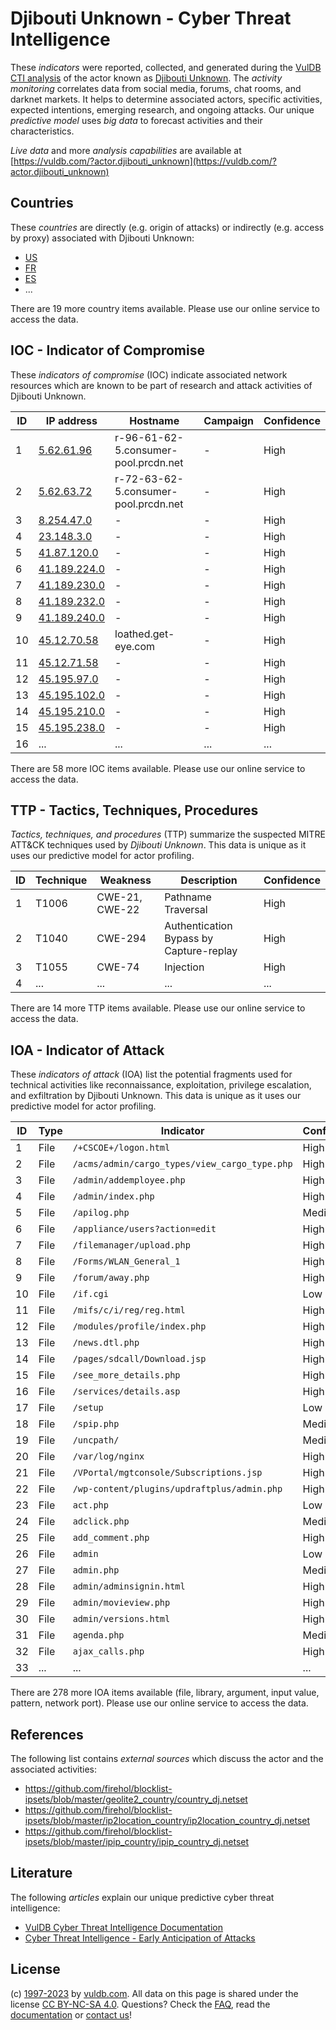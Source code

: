 # Djibouti Unknown - Cyber Threat Intelligence

These _indicators_ were reported, collected, and generated during the [VulDB CTI analysis](https://vuldb.com/?kb.cti) of the actor known as [Djibouti Unknown](https://vuldb.com/?actor.djibouti_unknown). The _activity monitoring_ correlates data from social media, forums, chat rooms, and darknet markets. It helps to determine associated actors, specific activities, expected intentions, emerging research, and ongoing attacks. Our unique _predictive model_ uses _big data_ to forecast activities and their characteristics.

_Live data_ and more _analysis capabilities_ are available at [https://vuldb.com/?actor.djibouti_unknown](https://vuldb.com/?actor.djibouti_unknown)

## Countries

These _countries_ are directly (e.g. origin of attacks) or indirectly (e.g. access by proxy) associated with Djibouti Unknown:

* [US](https://vuldb.com/?country.us)
* [FR](https://vuldb.com/?country.fr)
* [ES](https://vuldb.com/?country.es)
* ...

There are 19 more country items available. Please use our online service to access the data.

## IOC - Indicator of Compromise

These _indicators of compromise_ (IOC) indicate associated network resources which are known to be part of research and attack activities of Djibouti Unknown.

ID | IP address | Hostname | Campaign | Confidence
-- | ---------- | -------- | -------- | ----------
1 | [5.62.61.96](https://vuldb.com/?ip.5.62.61.96) | r-96-61-62-5.consumer-pool.prcdn.net | - | High
2 | [5.62.63.72](https://vuldb.com/?ip.5.62.63.72) | r-72-63-62-5.consumer-pool.prcdn.net | - | High
3 | [8.254.47.0](https://vuldb.com/?ip.8.254.47.0) | - | - | High
4 | [23.148.3.0](https://vuldb.com/?ip.23.148.3.0) | - | - | High
5 | [41.87.120.0](https://vuldb.com/?ip.41.87.120.0) | - | - | High
6 | [41.189.224.0](https://vuldb.com/?ip.41.189.224.0) | - | - | High
7 | [41.189.230.0](https://vuldb.com/?ip.41.189.230.0) | - | - | High
8 | [41.189.232.0](https://vuldb.com/?ip.41.189.232.0) | - | - | High
9 | [41.189.240.0](https://vuldb.com/?ip.41.189.240.0) | - | - | High
10 | [45.12.70.58](https://vuldb.com/?ip.45.12.70.58) | loathed.get-eye.com | - | High
11 | [45.12.71.58](https://vuldb.com/?ip.45.12.71.58) | - | - | High
12 | [45.195.97.0](https://vuldb.com/?ip.45.195.97.0) | - | - | High
13 | [45.195.102.0](https://vuldb.com/?ip.45.195.102.0) | - | - | High
14 | [45.195.210.0](https://vuldb.com/?ip.45.195.210.0) | - | - | High
15 | [45.195.238.0](https://vuldb.com/?ip.45.195.238.0) | - | - | High
16 | ... | ... | ... | ...

There are 58 more IOC items available. Please use our online service to access the data.

## TTP - Tactics, Techniques, Procedures

_Tactics, techniques, and procedures_ (TTP) summarize the suspected MITRE ATT&CK techniques used by _Djibouti Unknown_. This data is unique as it uses our predictive model for actor profiling.

ID | Technique | Weakness | Description | Confidence
-- | --------- | -------- | ----------- | ----------
1 | T1006 | CWE-21, CWE-22 | Pathname Traversal | High
2 | T1040 | CWE-294 | Authentication Bypass by Capture-replay | High
3 | T1055 | CWE-74 | Injection | High
4 | ... | ... | ... | ...

There are 14 more TTP items available. Please use our online service to access the data.

## IOA - Indicator of Attack

These _indicators of attack_ (IOA) list the potential fragments used for technical activities like reconnaissance, exploitation, privilege escalation, and exfiltration by Djibouti Unknown. This data is unique as it uses our predictive model for actor profiling.

ID | Type | Indicator | Confidence
-- | ---- | --------- | ----------
1 | File | `/+CSCOE+/logon.html` | High
2 | File | `/acms/admin/cargo_types/view_cargo_type.php` | High
3 | File | `/admin/addemployee.php` | High
4 | File | `/admin/index.php` | High
5 | File | `/apilog.php` | Medium
6 | File | `/appliance/users?action=edit` | High
7 | File | `/filemanager/upload.php` | High
8 | File | `/Forms/WLAN_General_1` | High
9 | File | `/forum/away.php` | High
10 | File | `/if.cgi` | Low
11 | File | `/mifs/c/i/reg/reg.html` | High
12 | File | `/modules/profile/index.php` | High
13 | File | `/news.dtl.php` | High
14 | File | `/pages/sdcall/Download.jsp` | High
15 | File | `/see_more_details.php` | High
16 | File | `/services/details.asp` | High
17 | File | `/setup` | Low
18 | File | `/spip.php` | Medium
19 | File | `/uncpath/` | Medium
20 | File | `/var/log/nginx` | High
21 | File | `/VPortal/mgtconsole/Subscriptions.jsp` | High
22 | File | `/wp-content/plugins/updraftplus/admin.php` | High
23 | File | `act.php` | Low
24 | File | `adclick.php` | Medium
25 | File | `add_comment.php` | High
26 | File | `admin` | Low
27 | File | `admin.php` | Medium
28 | File | `admin/adminsignin.html` | High
29 | File | `admin/movieview.php` | High
30 | File | `admin/versions.html` | High
31 | File | `agenda.php` | Medium
32 | File | `ajax_calls.php` | High
33 | ... | ... | ...

There are 278 more IOA items available (file, library, argument, input value, pattern, network port). Please use our online service to access the data.

## References

The following list contains _external sources_ which discuss the actor and the associated activities:

* https://github.com/firehol/blocklist-ipsets/blob/master/geolite2_country/country_dj.netset
* https://github.com/firehol/blocklist-ipsets/blob/master/ip2location_country/ip2location_country_dj.netset
* https://github.com/firehol/blocklist-ipsets/blob/master/ipip_country/ipip_country_dj.netset

## Literature

The following _articles_ explain our unique predictive cyber threat intelligence:

* [VulDB Cyber Threat Intelligence Documentation](https://vuldb.com/?kb.cti)
* [Cyber Threat Intelligence - Early Anticipation of Attacks](https://www.scip.ch/en/?labs.20201022)

## License

(c) [1997-2023](https://vuldb.com/?kb.changelog) by [vuldb.com](https://vuldb.com/?kb.about). All data on this page is shared under the license [CC BY-NC-SA 4.0](https://creativecommons.org/licenses/by-nc-sa/4.0/). Questions? Check the [FAQ](https://vuldb.com/?kb.faq), read the [documentation](https://vuldb.com/?kb) or [contact us](https://vuldb.com/?contact)!
